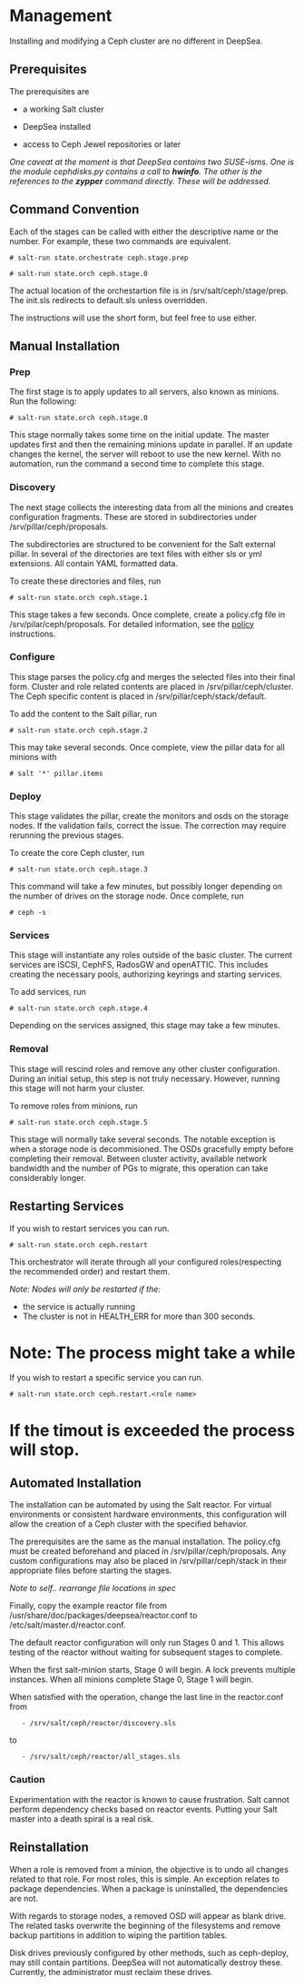 # Management

Installing and modifying a Ceph cluster are no different in DeepSea.  

## Prerequisites

The prerequisites are

* a working Salt cluster

* DeepSea installed

* access to Ceph Jewel repositories or later

*One caveat at the moment is that DeepSea contains two SUSE-isms.  One is the module cephdisks.py contains a call to **hwinfo**.  The other is the references to the **zypper** command directly. These will be addressed.*

## Command Convention

Each of the stages can be called with either the descriptive name or the number.  For example, these two commands are equivalent.

`# salt-run state.orchestrate ceph.stage.prep`

`# salt-run state.orch ceph.stage.0`

The actual location of the orchestartion file is in /srv/salt/ceph/stage/prep.  The init.sls redirects to default.sls unless overridden.  

The instructions will use the short form, but feel free to use either.

## Manual Installation

### Prep

The first stage is to apply updates to all servers, also known as minions.  Run the following:

```
# salt-run state.orch ceph.stage.0
```

This stage normally takes some time on the initial update.  The master updates first and then the remaining minions update in parallel.  If an update changes the kernel, the server will reboot to use the new kernel.  With no automation, run the command a second time to complete this stage.

### Discovery

The next stage collects the interesting data from all the minions and creates configuration fragments.  These are stored in subdirectories under /srv/pillar/ceph/proposals.  

The subdirectories are structured to be convenient for the Salt external pillar.  In several of the directories are text files with either sls or yml extensions.  All contain YAML formatted data.

To create these directories and files, run

```
# salt-run state.orch ceph.stage.1
```

This stage takes a few seconds.  Once complete, create a policy.cfg file in /srv/pilar/ceph/proposals.  For detailed information, see the [policy](policy) instructions.

### Configure

This stage parses the policy.cfg and merges the selected files into their final form.  Cluster and role related contents are placed in /srv/pillar/ceph/cluster.  The Ceph specific content is placed in /srv/pillar/ceph/stack/default.  

To add the content to the Salt pillar, run

```
# salt-run state.orch ceph.stage.2
```

This may take several seconds.  Once complete, view the pillar data for all minions with
 
```
# salt '*' pillar.items
```

### Deploy

This stage validates the pillar, create the monitors and osds on the storage nodes.  If the validation fails, correct the issue.  The correction may require rerunning the previous stages.

To create the core Ceph cluster, run

```
# salt-run state.orch ceph.stage.3
```

This command will take a few minutes, but possibly longer depending on the number of drives on the storage node.  Once complete, run

```
# ceph -s
```

### Services

This stage will instantiate any roles outside of the basic cluster.  The current services are iSCSI, CephFS, RadosGW and openATTIC.  This includes creating the necessary pools, authorizing keyrings and starting services.

To add services, run 

```
# salt-run state.orch ceph.stage.4
```

Depending on the services assigned, this stage may take a few minutes.

### Removal

This stage will rescind roles and remove any other cluster configuration.  During an initial setup, this step is not truly necessary.  However, running this stage will not harm your cluster.

To remove roles from minions, run

```
# salt-run state.orch ceph.stage.5
```

This stage will normally take several seconds.  The notable exception is when a storage node is decommisioned.  The OSDs gracefully empty before completing their removal.  Between cluster activity, available network bandwidth and the number of PGs to migrate, this operation can take considerably longer.


## Restarting Services

If you wish to restart services you can run.

```
# salt-run state.orch ceph.restart
```

This orchestrator will iterate through all your configured roles(respecting the recommended order) and restart them.

_Note: Nodes will only be restarted if the:_

* the service is actually running
* The cluster is not in HEALTH_ERR for more than 300 seconds.

# Note: The process might take a while

If you wish to restart a specific service you can run.

```
# salt-run state.orch ceph.restart.<role name>
```

# If the timout is exceeded the process will stop.


## Automated Installation

The installation can be automated by using the Salt reactor.  For virtual environments or consistent hardware environments, this configuration will allow the creation of a Ceph cluster with the specified behavior.

The prerequisites are the same as the manual installation.  The policy.cfg must be created beforehand and placed in /srv/pillar/ceph/proposals.  Any custom configurations may also be placed in /srv/pillar/ceph/stack in their appropriate files before starting the stages.

*Note to self.. rearrange file locations in spec*

Finally, copy the example reactor file from /usr/share/doc/packages/deepsea/reactor.conf to /etc/salt/master.d/reactor.conf.  

The default reactor configuration will only run Stages 0 and 1.  This allows testing of the reactor without waiting for subsequent stages to complete.

When the first salt-minion starts, Stage 0 will begin.  A lock prevents multiple instances.  When all minions complete Stage 0, Stage 1 will begin.

When satisfied with the operation, change the last line in the reactor.conf
from 

`   - /srv/salt/ceph/reactor/discovery.sls`

to

`   - /srv/salt/ceph/reactor/all_stages.sls`

### Caution

Experimentation with the reactor is known to cause frustration.  Salt cannot perform dependency checks based on reactor events.  Putting your Salt master into a death spiral is a real risk.

## Reinstallation

When a role is removed from a minion, the objective is to undo all changes related to that role.  For most roles, this is simple.  An exception relates to package dependencies.  When a package is uninstalled, the dependencies are not.  

With regards to storage nodes, a removed OSD will appear as blank drive.  The related tasks overwrite the beginning of the filesystems and remove backup partitions in addition to wiping the partition tables.  

Disk drives previously configured by other methods, such as ceph-deploy, may still contain partitions.  DeepSea will not automatically destroy these.  Currently, the administrator must reclaim these drives.


